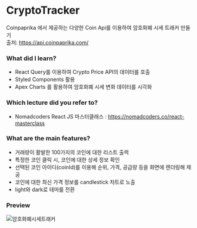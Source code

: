 # CryptoTracker

Coinpaprika 에서 제공하는 다양한 Coin Api를 이용하여 암호화폐 시세 트래커 만들기 <br/>
출처: https://api.coinpaprika.com/

### What did I learn?

- React Query를 이용하여 Crypto Price API의 데이터를 호출
- Styled Components 활용
- Apex Charts 를 활용하여 암호화폐 시세 변화 데이터를 시각화

### Which lecture did you refer to?

- Nomadcoders React JS 마스터클래스 : https://nomadcoders.co/react-masterclass

### What are the main features?

- 거래량이 활발한 100가지의 코인에 대한 리스트 출력
- 특정한 코인 클릭 시, 코인에 대한 상세 정보 확인
- 선택된 코인 아이디(coinId)를 이용해 순위, 가격, 공급량 등을 화면에 렌더링해 제공
- 코인에 대한 최신 가격 정보를 candlestick 차트로 노출
- light와 dark로 테마를 전환

### Preview
![암호화폐시세트래커](https://github.com/minsooyun/crypto-tracker-master/assets/147911827/f86cb40f-9dcb-44e5-a488-a49e1e82bb8f)
